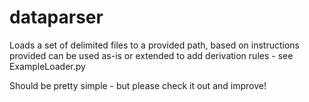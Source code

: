 dataparser
==========

Loads a set of delimited files to a provided path, based on instructions provided 
can be used as-is or extended to add derivation rules - see ExampleLoader.py

Should be pretty simple - but please check it out and improve!
